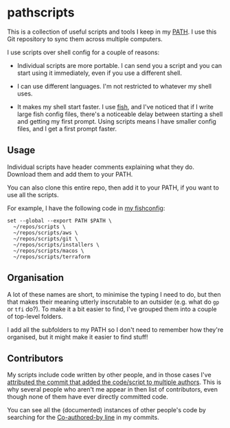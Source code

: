 # pathscripts

This is a collection of useful scripts and tools I keep in my [PATH].
I use this Git repository to sync them across multiple computers.

I use scripts over shell config for a couple of reasons:

-   Individual scripts are more portable.
    I can send you a script and you can start using it immediately, even if you use a different shell.

-   I can use different languages.
    I'm not restricted to whatever my shell uses.

-   It makes my shell start faster.
    I use [fish], and I've noticed that if I write large fish config files, there's a noticeable delay between starting a shell and getting my first prompt.
    Using scripts means I have smaller config files, and I get a first prompt faster.

[PATH]: https://en.wikipedia.org/wiki/PATH_(variable)
[fish]: https://fishshell.com/

## Usage

Individual scripts have header comments explaining what they do.
Download them and add them to your PATH.

You can also clone this entire repo, then add it to your PATH, if you want to use all the scripts.

For example, I have the following code in [my fishconfig](https://github.com/alexwlchan/fishconfig/blob/main/config.fish#L5-L22):

```shell
set --global --export PATH $PATH \
  ~/repos/scripts \
  ~/repos/scripts/aws \
  ~/repos/scripts/git \
  ~/repos/scripts/installers \
  ~/repos/scripts/macos \
  ~/repos/scripts/terraform
```

## Organisation

A lot of these names are short, to minimise the typing I need to do, but then that makes their meaning utterly inscrutable to an outsider (e.g. what do `gp` or `tfi` do?).
To make it a bit easier to find, I've grouped them into a couple of top-level folders.

I add all the subfolders to my PATH so I don't need to remember how they're organised, but it might make it easier to find stuff!

## Contributors

My scripts include code written by other people, and in those cases I've [attributed the commit that added the code/script to multiple authors][trailer].
This is why several people who aren't me appear in then list of contributors, even though none of them have ever directly committed code.

You can see all the (documented) instances of other people's code by searching for the [Co-authored-by line][search] in my commits.

[trailer]: https://docs.github.com/en/pull-requests/committing-changes-to-your-project/creating-and-editing-commits/creating-a-commit-with-multiple-authors#:~:text=In%20the%20text%20box%20below,Commit%20changes%20or%20Propose%20changes.
[search]: https://github.com/search?q=repo%3Aalexwlchan%2Fscripts%20co-authored-by&type=commits
